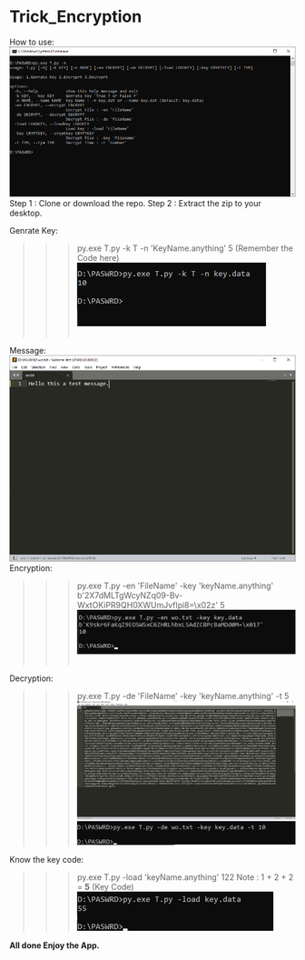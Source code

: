 # Trick_Encryption
How to use:
<img src="images/use.png" alt="no_image"><br>
Step 1 : Clone or download the repo.
Step 2 : Extract the zip to your desktop.

Genrate Key:
>>> py.exe T.py -k T -n 'KeyName.anything'
>>> 5 (Remember the Code here)
<img src="images/keygen.png" alt="no_image"><br><br>

Message: <img src="images/msg.png" alt="no_image"><br>
Encryption:
>>> py.exe T.py -en 'FileName' -key 'keyName.anything'
>>> b'2X7dMLTgWcyNZq09-Bv-WxtOKiPR9QH0XWUmJvflpi8=\x02z'
>>> 5
<img src="images/enmsg.png" alt="no_image"><br><br>

Decryption:
>>> py.exe T.py -de 'FileName' -key 'keyName.anything' -t 5
<img src="images/demsg.png" alt="no_image"><br>
<img src="images/decode.png" alt="no_image"><br>

Know the key code:
>>> py.exe T.py -load 'keyName.anything'
>>> 122
Note : 1 + 2 + 2 = <b>5</b> (Key Code)
<img src="images/keycode.png" alt="no_image"><br>


<b> All done Enjoy the App.</b>
